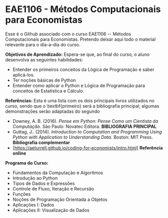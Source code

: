# EAE1106 - Métodos Computacionais para Economistas


Esse é o Github associado com o curso EAE1106 -- Métodos Computacionais para Economistas. Pretendo deixar aqui todo o material relevante para o dia-a-dia do curso. 

**Objetivos de Aprendizado:**  Espera-se que, ao final do curso, o aluno desenvolva as seguintes habilidades:
* Entender os primeiros conceitos da Lógica de Programação e saber aplicá-los.
* Ter noções básicas de Python
* Entender como aplicar o Python e Lógica de Programação para conceitos de Estatística e Cálculo.



**Referências:** 
Esta é uma lista com os dois principais livros utilizados no curso, sendo que o \textbf{primeiro} será a bibliografia principal; algumas demonstrações serão adaptadas do segundo
* Downey, A. B. (2016). *Pense em Python: Pense Como um Cientista da Computação*. São Paulo: Novatec Editora. **BIBLIOGRAFIA PRINCIPAL**
* Guttag, J.. (2014). *Introduction to Computation and Programming Using Python with Application to Understanding Data*. Boston: MIT Press. **Bibliografia complementar**
* [https://aeturrell.github.io/coding-for-economists/intro.html] **Referência online**


**Programa do Curso:**
* Fundamentos da Computação e Algoritmos
* Introdução ao Python
* Tipos de Dados e Expressões
* Controle de Fluxo, Iteração e Recursão
* Funções
* Noções de Programação  Orientada a Objetos
* Aplicações I: Dados
* Aplicações II: Visualização de Dados
